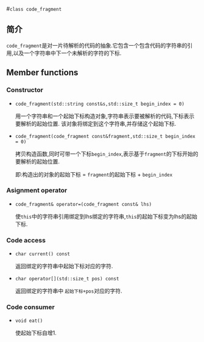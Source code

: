 #`class code_fragment`
## 简介
`code_fragment`是对一片待解析的代码的抽象.它包含一个包含代码的字符串的引用,以及一个字符串中下一个未解析的字符的下标.
## Member functions
### Constructor
* `code_fragment(std::string const&s,std::size_t begin_index = 0)`

  用一个字符串和一个起始下标构造对象,字符串表示要被解析的代码,下标表示要解析的起始位置.
  该对象将绑定到这个字符串,并存储这个起始下标.
* `code_fragment(code_fragment const&fragment,std::size_t begin_index = 0)`

  拷贝构造函数,同时可带一个下标`begin_index`,表示基于`fragment`的下标开始的要解析的起始位置.

  即:构造出的对象的起始下标 = `fragment`的起始下标 + `begin_index`

### Asignment operator
* `code_fragment& operator=(code_fragment const& lhs)`

  使`this`中的字符串引用绑定到lhs绑定的字符串,`this`的起始下标变为lhs的起始下标.

### Code access
* `char current() const`

  返回绑定的字符串中起始下标对应的字符.
* `char operator[](std::size_t pos) const`

  返回绑定的字符串中 `起始下标+pos`对应的字符.
### Code consumer
* `void eat()`

  使起始下标自增1.
